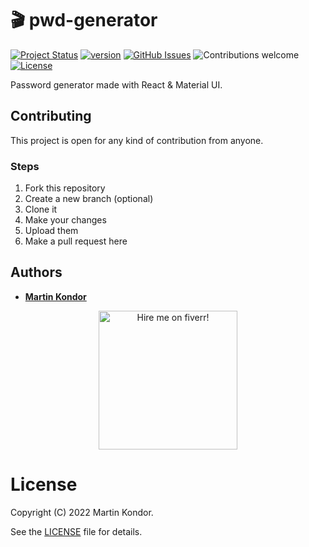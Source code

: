 # 🎬 pwd-generator

[![Project Status](https://img.shields.io/badge/status-active-brightgreen.svg)](https://github.com/MartinKondor/pwd-generator/)
[![version](https://img.shields.io/badge/version-v1.0-brightgreen.svg)](https://github.com/MartinKondor/pwd-generator)
[![GitHub Issues](https://img.shields.io/github/issues/MartinKondor/pwd-generator.svg)](https://github.com/MartinKondor/pwd-generator/issues)
![Contributions welcome](https://img.shields.io/badge/contributions-welcome-blue.svg)
[![License](https://img.shields.io/badge/license-MIT-blue.svg)](https://opensource.org/licenses/MIT)

Password generator made with React & Material UI.

## Contributing

This project is open for any kind of contribution from anyone.

### Steps

1. Fork this repository
2. Create a new branch (optional)
3. Clone it
4. Make your changes
5. Upload them
6. Make a pull request here

## Authors

* **[Martin Kondor](https://github.com/MartinKondor)**

<p align="center">
<a title="Fiverr" href="https://www.fiverr.com/martinkondor">
<img id="fiverr-img" class="img-responsive" alt="Hire me on fiverr!" title="Hire me on fiverr!" src="https://martinkondor.github.io/img/hire_me_on_fiverr_button.png" width="222">
</a>
</p>

# License

Copyright (C) 2022 Martin Kondor.

See the [LICENSE](LICENSE) file for details.
